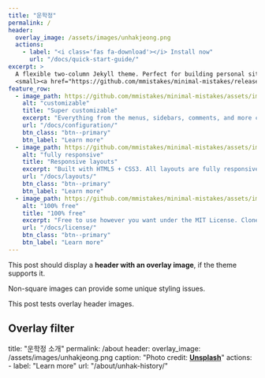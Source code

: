 ```yaml
---
title: "운학정"
permalink: /
header:
  overlay_image: /assets/images/unhakjeong.png
  actions:
    - label: "<i class='fas fa-download'></i> Install now"
      url: "/docs/quick-start-guide/"
excerpt: >
  A flexible two-column Jekyll theme. Perfect for building personal sites, blogs, and portfolios.<br />
  <small><a href="https://github.com/mmistakes/minimal-mistakes/releases/tag/4.22.0">Latest release v4.22.0</a></small>
feature_row:
  - image_path: https://github.com/mmistakes/minimal-mistakes/assets/images/mm-customizable-feature.png
    alt: "customizable"
    title: "Super customizable"
    excerpt: "Everything from the menus, sidebars, comments, and more can be configured or set with YAML Front Matter."
    url: "/docs/configuration/"
    btn_class: "btn--primary"
    btn_label: "Learn more"
  - image_path: https://github.com/mmistakes/minimal-mistakes/assets/images/mm-responsive-feature.png
    alt: "fully responsive"
    title: "Responsive layouts"
    excerpt: "Built with HTML5 + CSS3. All layouts are fully responsive with helpers to augment your content."
    url: "/docs/layouts/"
    btn_class: "btn--primary"
    btn_label: "Learn more"
  - image_path: https://github.com/mmistakes/minimal-mistakes/assets/images/mm-free-feature.png
    alt: "100% free"
    title: "100% free"
    excerpt: "Free to use however you want under the MIT License. Clone it, fork it, customize it... whatever!"
    url: "/docs/license/"
    btn_class: "btn--primary"
    btn_label: "Learn more"    
---
```


This post should display a **header with an overlay image**, if the theme supports it.

Non-square images can provide some unique styling issues.

This post tests overlay header images.

## Overlay filter

title: "운학정 소개"
permalink: /about
header:
  overlay_image: /assets/images/unhakjeong.png
  caption: "Photo credit: [**Unsplash**](https://unsplash.com)"
  actions:
    - label: "Learn more"
      url: "/about/unhak-history/"